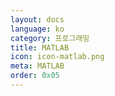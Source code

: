 ```yaml
---
layout: docs
language: ko
category: 프로그래밍
title: MATLAB
icon: icon-matlab.png
meta: MATLAB
order: 0x05
---
```

